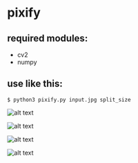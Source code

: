 # pixify

## required modules:
- cv2
- numpy

## use like this:
    $ python3 pixify.py input.jpg split_size

![alt text](https://raw.githubusercontent.com/supermuesli/resources/master/woman.jpg)

![alt text](https://raw.githubusercontent.com/supermuesli/resources/master/woman_output.jpg)

![alt text](https://raw.githubusercontent.com/supermuesli/resources/master/mountain.jpg)

![alt text](https://raw.githubusercontent.com/supermuesli/resources/master/mountain_output.jpg)
